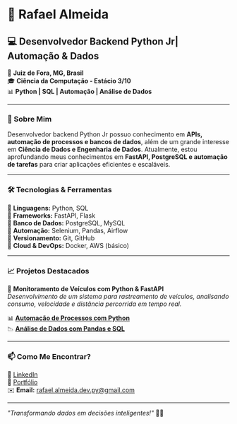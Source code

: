 # 🚀 Rafael Almeida  

## 💻 Desenvolvedor Backend Python Jr| Automação & Dados

📍 **Juiz de Fora, MG, Brasil**  
🎓 **Ciência da Computação - Estácio 3/10**  
📊 **Python | SQL | Automação | Análise de Dados**  

---

### 🚀 Sobre Mim  

 Desenvolvedor backend Python Jr possuo conhecimento em  **APIs, automação de processos e bancos de dados**, além de um grande interesse em **Ciência de Dados e Engenharia de Dados**. Atualmente, estou aprofundando meus conhecimentos em **FastAPI, PostgreSQL e automação de tarefas** para criar aplicações eficientes e escaláveis.  

---

### 🛠️ Tecnologias & Ferramentas  

🔹 **Linguagens:** Python, SQL  
🔹 **Frameworks:** FastAPI, Flask  
🔹 **Banco de Dados:** PostgreSQL, MySQL  
🔹 **Automação:** Selenium, Pandas, Airflow  
🔹 **Versionamento:** Git, GitHub  
🔹 **Cloud & DevOps:** Docker, AWS (básico)  

---

### 📈 Projetos Destacados  

🚗 **Monitoramento de Veículos com Python & FastAPI**  
_Desenvolvimento de um sistema para rastreamento de veículos, analisando consumo, velocidade e distância percorrida em tempo real._  
  
📊 **[Automação de Processos com Python](#)**  
📉 **[Análise de Dados com Pandas e SQL](#)**  

---

### 📫 Como Me Encontrar?  

💼 [LinkedIn](https://www.linkedin.com/in/rafaelalmeeida)  
📂 [Portfólio](https://github.com/rafaelalmeidadevpy)  
✉️ **Email:** rafael.almeida.dev.py@gmail.com  

---

_"Transformando dados em decisões inteligentes!"_ 🧠💡
